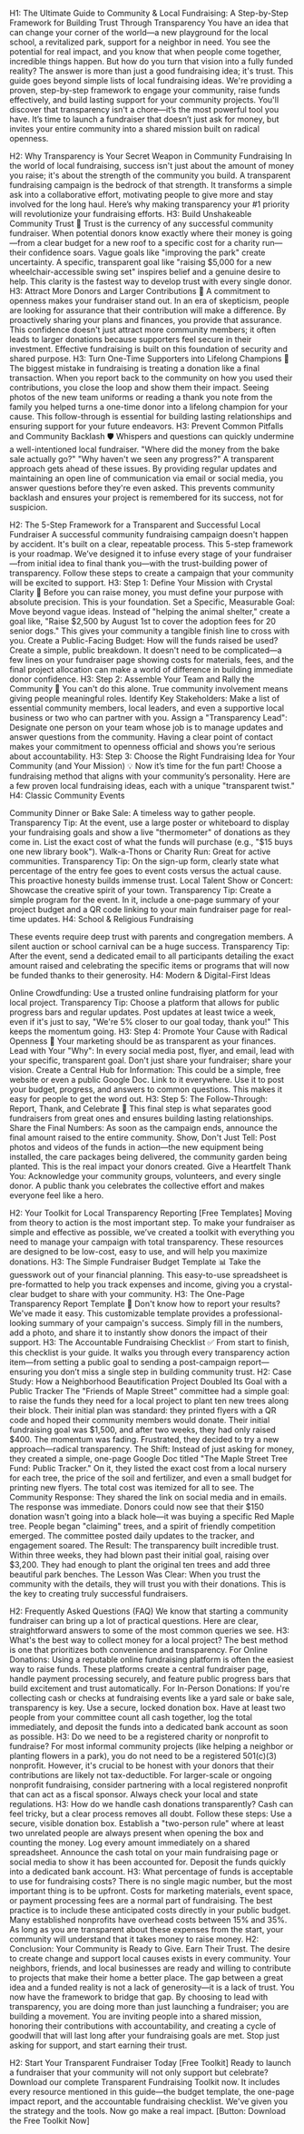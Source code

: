
H1: The Ultimate Guide to Community & Local Fundraising: A Step-by-Step Framework for Building Trust Through Transparency
You have an idea that can change your corner of the world—a new playground for the local school, a revitalized park, support for a neighbor in need. You see the potential for real impact, and you know that when people come together, incredible things happen. But how do you turn that vision into a fully funded reality? The answer is more than just a good fundraising idea; it's trust.
This guide goes beyond simple lists of local fundraising ideas. We're providing a proven, step-by-step framework to engage your community, raise funds effectively, and build lasting support for your community projects. You'll discover that transparency isn't a chore—it’s the most powerful tool you have. It’s time to launch a fundraiser that doesn’t just ask for money, but invites your entire community into a shared mission built on radical openness.

H2: Why Transparency is Your Secret Weapon in Community Fundraising
In the world of local fundraising, success isn't just about the amount of money you raise; it's about the strength of the community you build. A transparent fundraising campaign is the bedrock of that strength. It transforms a simple ask into a collaborative effort, motivating people to give more and stay involved for the long haul. Here’s why making transparency your #1 priority will revolutionize your fundraising efforts.
H3: Build Unshakeable Community Trust 🤝
Trust is the currency of any successful community fundraiser. When potential donors know exactly where their money is going—from a clear budget for a new roof to a specific cost for a charity run—their confidence soars. Vague goals like "improving the park" create uncertainty. A specific, transparent goal like "raising $5,000 for a new wheelchair-accessible swing set" inspires belief and a genuine desire to help. This clarity is the fastest way to develop trust with every single donor.
H3: Attract More Donors and Larger Contributions 💸
A commitment to openness makes your fundraiser stand out. In an era of skepticism, people are looking for assurance that their contribution will make a difference. By proactively sharing your plans and finances, you provide that assurance. This confidence doesn't just attract more community members; it often leads to larger donations because supporters feel secure in their investment. Effective fundraising is built on this foundation of security and shared purpose.
H3: Turn One-Time Supporters into Lifelong Champions 💖
The biggest mistake in fundraising is treating a donation like a final transaction. When you report back to the community on how you used their contributions, you close the loop and show them their impact. Seeing photos of the new team uniforms or reading a thank you note from the family you helped turns a one-time donor into a lifelong champion for your cause. This follow-through is essential for building lasting relationships and ensuring support for your future endeavors.
H3: Prevent Common Pitfalls and Community Backlash 🛡️
Whispers and questions can quickly undermine a well-intentioned local fundraiser. "Where did the money from the bake sale actually go?" "Why haven't we seen any progress?" A transparent approach gets ahead of these issues. By providing regular updates and maintaining an open line of communication via email or social media, you answer questions before they're even asked. This prevents community backlash and ensures your project is remembered for its success, not for suspicion.


H2: The 5-Step Framework for a Transparent and Successful Local Fundraiser
A successful community fundraising campaign doesn't happen by accident. It's built on a clear, repeatable process. This 5-step framework is your roadmap. We’ve designed it to infuse every stage of your fundraiser—from initial idea to final thank you—with the trust-building power of transparency. Follow these steps to create a campaign that your community will be excited to support.
H3: Step 1: Define Your Mission with Crystal Clarity 🎯
Before you can raise money, you must define your purpose with absolute precision. This is your foundation.
Set a Specific, Measurable Goal: Move beyond vague ideas. Instead of "helping the animal shelter," create a goal like, "Raise $2,500 by August 1st to cover the adoption fees for 20 senior dogs." This gives your community a tangible finish line to cross with you.
Create a Public-Facing Budget: How will the funds raised be used? Create a simple, public breakdown. It doesn't need to be complicated—a few lines on your fundraiser page showing costs for materials, fees, and the final project allocation can make a world of difference in building immediate donor confidence.
H3: Step 2: Assemble Your Team and Rally the Community 🤝
You can't do this alone. True community involvement means giving people meaningful roles.
Identify Key Stakeholders: Make a list of essential community members, local leaders, and even a supportive local business or two who can partner with you.
Assign a "Transparency Lead": Designate one person on your team whose job is to manage updates and answer questions from the community. Having a clear point of contact makes your commitment to openness official and shows you’re serious about accountability.
H3: Step 3: Choose the Right Fundraising Idea for Your Community (and Your Mission) 💡
Now it’s time for the fun part! Choose a fundraising method that aligns with your community’s personality. Here are a few proven local fundraising ideas, each with a unique "transparent twist."
H4: Classic Community Events


Community Dinner or Bake Sale: A timeless way to gather people.
Transparency Tip: At the event, use a large poster or whiteboard to display your fundraising goals and show a live "thermometer" of donations as they come in. List the exact cost of what the funds will purchase (e.g., "$15 buys one new library book").
Walk-a-Thons or Charity Run: Great for active communities.
Transparency Tip: On the sign-up form, clearly state what percentage of the entry fee goes to event costs versus the actual cause. This proactive honesty builds immense trust.
Local Talent Show or Concert: Showcase the creative spirit of your town.
Transparency Tip: Create a simple program for the event. In it, include a one-page summary of your project budget and a QR code linking to your main fundraiser page for real-time updates.
H4: School & Religious Fundraising


These events require deep trust with parents and congregation members. A silent auction or school carnival can be a huge success.
Transparency Tip: After the event, send a dedicated email to all participants detailing the exact amount raised and celebrating the specific items or programs that will now be funded thanks to their generosity.
H4: Modern & Digital-First Ideas


Online Crowdfunding: Use a trusted online fundraising platform for your local project.
Transparency Tip: Choose a platform that allows for public progress bars and regular updates. Post updates at least twice a week, even if it's just to say, "We're 5% closer to our goal today, thank you!" This keeps the momentum going.
H3: Step 4: Promote Your Cause with Radical Openness 📣
Your marketing should be as transparent as your finances.
Lead with Your "Why": In every social media post, flyer, and email, lead with your specific, transparent goal. Don't just share your fundraiser; share your vision.
Create a Central Hub for Information: This could be a simple, free website or even a public Google Doc. Link to it everywhere. Use it to post your budget, progress, and answers to common questions. This makes it easy for people to get the word out.
H3: Step 5: The Follow-Through: Report, Thank, and Celebrate 🎉
This final step is what separates good fundraisers from great ones and ensures building lasting relationships.
Share the Final Numbers: As soon as the campaign ends, announce the final amount raised to the entire community.
Show, Don't Just Tell: Post photos and videos of the funds in action—the new equipment being installed, the care packages being delivered, the community garden being planted. This is the real impact your donors created.
Give a Heartfelt Thank You: Acknowledge your community groups, volunteers, and every single donor. A public thank you celebrates the collective effort and makes everyone feel like a hero.

H2: Your Toolkit for Local Transparency Reporting [Free Templates]
Moving from theory to action is the most important step. To make your fundraiser as simple and effective as possible, we’ve created a toolkit with everything you need to manage your campaign with total transparency. These resources are designed to be low-cost, easy to use, and will help you maximize donations.
H3: The Simple Fundraiser Budget Template 📊
Take the guesswork out of your financial planning. This easy-to-use spreadsheet is pre-formatted to help you track expenses and income, giving you a crystal-clear budget to share with your community.
H3: The One-Page Transparency Report Template 📄
Don't know how to report your results? We've made it easy. This customizable template provides a professional-looking summary of your campaign's success. Simply fill in the numbers, add a photo, and share it to instantly show donors the impact of their support.
H3: The Accountable Fundraising Checklist ✅
From start to finish, this checklist is your guide. It walks you through every transparency action item—from setting a public goal to sending a post-campaign report—ensuring you don’t miss a single step in building community trust.
H2: Case Study: How a Neighborhood Beautification Project Doubled Its Goal with a Public Tracker
The "Friends of Maple Street" committee had a simple goal: to raise the funds they need for a local project to plant ten new trees along their block. Their initial plan was standard: they printed flyers with a QR code and hoped their community members would donate. Their initial fundraising goal was $1,500, and after two weeks, they had only raised $400. The momentum was fading.
Frustrated, they decided to try a new approach—radical transparency.
The Shift: Instead of just asking for money, they created a simple, one-page Google Doc titled "The Maple Street Tree Fund: Public Tracker." On it, they listed the exact cost from a local nursery for each tree, the price of the soil and fertilizer, and even a small budget for printing new flyers. The total cost was itemized for all to see.
The Community Response: They shared the link on social media and in emails. The response was immediate. Donors could now see that their $150 donation wasn't going into a black hole—it was buying a specific Red Maple tree. People began "claiming" trees, and a spirit of friendly competition emerged. The committee posted daily updates to the tracker, and engagement soared.
The Result: The transparency built incredible trust. Within three weeks, they had blown past their initial goal, raising over $3,200. They had enough to plant the original ten trees and add three beautiful park benches.
The Lesson Was Clear: When you trust the community with the details, they will trust you with their donations. This is the key to creating truly successful fundraisers.

H2: Frequently Asked Questions (FAQ)
We know that starting a community fundraiser can bring up a lot of practical questions. Here are clear, straightforward answers to some of the most common queries we see.
H3: What's the best way to collect money for a local project?
The best method is one that prioritizes both convenience and transparency.
For Online Donations: Using a reputable online fundraising platform is often the easiest way to raise funds. These platforms create a central fundraiser page, handle payment processing securely, and feature public progress bars that build excitement and trust automatically.
For In-Person Donations: If you're collecting cash or checks at fundraising events like a yard sale or bake sale, transparency is key. Use a secure, locked donation box. Have at least two people from your committee count all cash together, log the total immediately, and deposit the funds into a dedicated bank account as soon as possible.
H3: Do we need to be a registered charity or nonprofit to fundraise?
For most informal community projects (like helping a neighbor or planting flowers in a park), you do not need to be a registered 501(c)(3) nonprofit. However, it's crucial to be honest with your donors that their contributions are likely not tax-deductible. For larger-scale or ongoing nonprofit fundraising, consider partnering with a local registered nonprofit that can act as a fiscal sponsor. Always check your local and state regulations.
H3: How do we handle cash donations transparently?
Cash can feel tricky, but a clear process removes all doubt. Follow these steps:
Use a secure, visible donation box.
Establish a "two-person rule" where at least two unrelated people are always present when opening the box and counting the money.
Log every amount immediately on a shared spreadsheet.
Announce the cash total on your main fundraising page or social media to show it has been accounted for.
Deposit the funds quickly into a dedicated bank account.
H3: What percentage of funds is acceptable to use for fundraising costs?
There is no single magic number, but the most important thing is to be upfront. Costs for marketing materials, event space, or payment processing fees are a normal part of fundraising. The best practice is to include these anticipated costs directly in your public budget. Many established nonprofits have overhead costs between 15% and 35%. As long as you are transparent about these expenses from the start, your community will understand that it takes money to raise money.
H2: Conclusion: Your Community is Ready to Give. Earn Their Trust.
The desire to create change and support local causes exists in every community. Your neighbors, friends, and local businesses are ready and willing to contribute to projects that make their home a better place. The gap between a great idea and a funded reality is not a lack of generosity—it is a lack of trust.
You now have the framework to bridge that gap. By choosing to lead with transparency, you are doing more than just launching a fundraiser; you are building a movement. You are inviting people into a shared mission, honoring their contributions with accountability, and creating a cycle of goodwill that will last long after your fundraising goals are met. Stop just asking for support, and start earning their trust.

H2: Start Your Transparent Fundraiser Today [Free Toolkit]
Ready to launch a fundraiser that your community will not only support but celebrate? Download our complete Transparent Fundraising Toolkit now.
It includes every resource mentioned in this guide—the budget template, the one-page impact report, and the accountable fundraising checklist. We've given you the strategy and the tools. Now go make a real impact.
[Button: Download the Free Toolkit Now]

